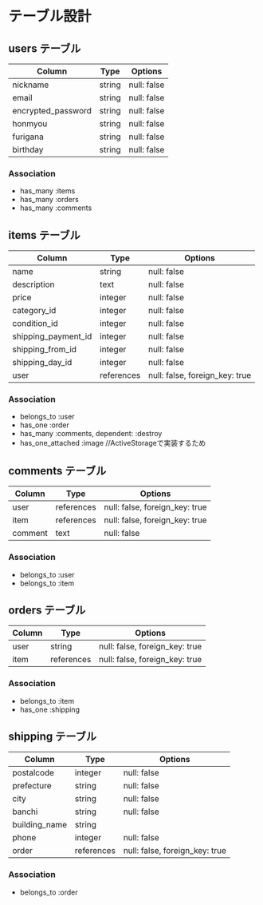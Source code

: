 # テーブル設計

## users テーブル

| Column             | Type   | Options     |
| ------------------ | ------ | ----------- |
| nickname           | string | null: false |
| email              | string | null: false |
| encrypted_password | string | null: false |
| honmyou            | string | null: false |
| furigana           | string | null: false |
| birthday           | string | null: false |

### Association

- has_many :items
- has_many :orders
- has_many :comments

## items テーブル

| Column                | Type       | Options                        |
| --------------------- | ---------- | ------------------------------ |
| name                  | string     | null: false                    |
| description           | text       | null: false                    |
| price                 | integer    | null: false                    |
| category_id           | integer    | null: false                    | //Active Hashを使う
| condition_id          | integer    | null: false                    | //Active Hashを使う
| shipping_payment_id   | integer    | null: false                    | //Active Hashを使う
| shipping_from_id      | integer    | null: false                    | //Active Hashを使う
| shipping_day_id       | integer    | null: false                    | //Active Hashを使う
| user                  | references | null: false, foreign_key: true |


### Association

- belongs_to :user
- has_one :order
- has_many :comments, dependent: :destroy
- has_one_attached :image //ActiveStorageで実装するため

## comments テーブル

| Column    | Type       | Options                        |
| --------- | ---------- | ------------------------------ |
| user      | references | null: false, foreign_key: true |
| item      | references | null: false, foreign_key: true |
| comment   | text       | null: false                    |

### Association

- belongs_to :user
- belongs_to :item

## orders テーブル

| Column  | Type       | Options                        |
| ------- | ---------- | ------------------------------ |
| user    | string     | null: false, foreign_key: true |
| item    | references | null: false, foreign_key: true |

### Association

- belongs_to :item
- has_one :shipping

## shipping テーブル

| Column  | Type               | Options                        |
| --------------- | ---------- | ------------------------------ |
| postalcode      | integer    | null: false                    |
| prefecture      | string     | null: false                    |
| city            | string     | null: false                    |
| banchi          | string     | null: false                    |
| building_name   | string     |                                | //空白OKにする
| phone           | integer    | null: false                    |
| order           | references | null: false, foreign_key: true |


### Association

- belongs_to :order